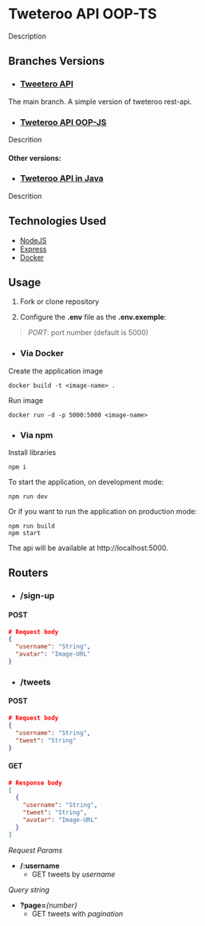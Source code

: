 # Tweteroo API OOP-TS

Description

## Branches Versions

- ### [Tweetero API](https://github.com/Tallispt/tweteroo/tree/main)

The main branch. A simple version of tweteroo rest-api.

- ### [Tweteroo API OOP-JS](https://github.com/Tallispt/tweteroo/tree/oop-js)

Descrition

#### Other versions:
- ### [Tweteroo API in Java](https://github.com/Tallispt/tweetero-api-java)

Descrition

## Technologies Used

- [NodeJS](https://nodejs.org/pt-br/docs)
- [Express](https://expressjs.com/)
- [Docker](https://docs.docker.com/)

## Usage

1. Fork or clone repository

2. Configure the **.env** file as the **.env.exemple**:
  > *PORT*: port number (default is 5000)

- ### Via Docker

Create the application image  
```
docker build -t <image-name> .
```

Run image  
```
docker run -d -p 5000:5000 <image-name>
```

- ### Via npm

Install libraries  
```
npm i
```

To start the application, on development mode:  
```
npm run dev
```

Or if you want to run the application on production mode:  
```
npm run build
npm start
```

The api will be available at http://localhost:5000.

## Routers

- ### /sign-up

#### POST

```json
# Request body
{
  "username": "String",
  "avatar": "Image-URL"
}
```

- ### /tweets

#### POST

```json
# Request body
{
  "username": "String",
  "tweet": "String"
}
```

#### GET

```json
# Response body
[
  {
    "username": "String",
    "tweet": "String",
    "avatar": "Image-URL"
  }
]
```

*Request Params*

- **/:username**  
  - GET tweets by *username*  

*Query string*  
- **?page=***{number}*
  - GET tweets with *pagination*  
